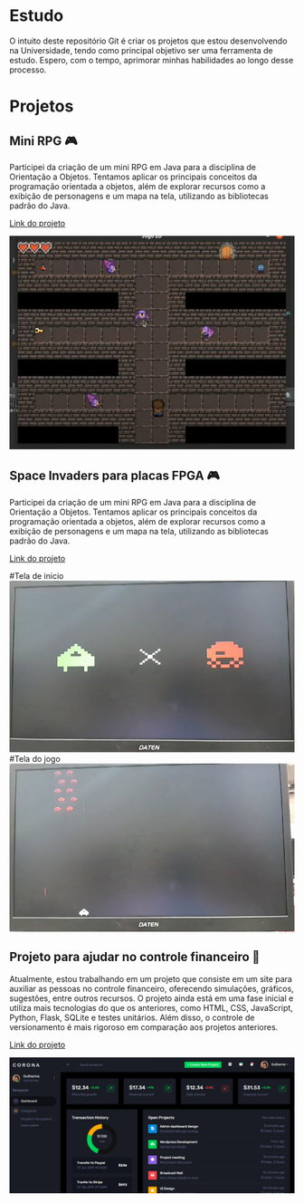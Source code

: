 # Estudo  

O intuito deste repositório Git é criar os projetos que estou desenvolvendo na Universidade, tendo como principal objetivo ser uma ferramenta de estudo. Espero, com o tempo, aprimorar minhas habilidades ao longo desse processo.

# Projetos

## Mini RPG 🎮

Participei da criação de um mini RPG em Java para a disciplina de Orientação a Objetos. Tentamos aplicar os principais conceitos da programação orientada a objetos, além de explorar recursos como a exibição de personagens e um mapa na tela, utilizando as bibliotecas padrão do Java.

[Link do projeto](https://github.com/IsacL21/ProjetoJogoMC322.git)

![Imagem do mini RPG](images/MiniRPG.png)

## Space Invaders para placas FPGA 🎮

Participei da criação de um mini RPG em Java para a disciplina de Orientação a Objetos. Tentamos aplicar os principais conceitos da programação orientada a objetos, além de explorar recursos como a exibição de personagens e um mapa na tela, utilizando as bibliotecas padrão do Java.

[Link do projeto](https://github.com/ic-unicamp/2024s1-mc613-projeto-tabajara-fc.git)

#Tela de inicio
![Imagem do Space Invaders](images/TelaInicio_Space.png)
#Tela do jogo
![Imagem do Space Invaders](images/Space%20Invaders.png)

## Projeto para ajudar no controle financeiro 💸

Atualmente, estou trabalhando em um projeto que consiste em um site para auxiliar as pessoas no controle financeiro, oferecendo simulações, gráficos, sugestões, entre outros recursos. O projeto ainda está em uma fase inicial e utiliza mais tecnologias do que os anteriores, como HTML, CSS, JavaScript, Python, Flask, SQLite e testes unitários. Além disso, o controle de versionamento é mais rigoroso em comparação aos projetos anteriores.

[Link do projeto](https://github.com/nadas-t/Projeto_MC656.git)

![Imagem do projeto de controle financeiro](images/ControleFinanceiro.png)